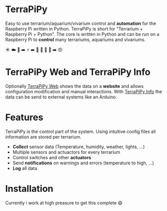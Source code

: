 # TerraPiPy
Easy to use terrarium/aquarium/vivarium control and **automation** for the Raspberry Pi written in Python. TerraPiPy is short for "Terrarium + Raspberry Pi + Python". The core is written in Python and can be run on a Raspberry Pi to **control** many terrariums, aquariums and vivariums.

:sunny: :cloud: :crescent_moon: :arrow_right: :zap: :arrow_right: :snake: :tropical_fish: :turtle: :frog: :arrow_right: :heart_eyes:

# TerraPiPy Web and TerraPiPy Info
Optionally [TerraPiPy Web](https://github.com/spech66/terrapipy-web) shows the data on a **website** and allows configuration modification and manual interactions. With [TerraPiPy Info](https://github.com/spech66/terrapipy-info) the data can be send to external systems like an Arduino.

# Features
TerraPiPy is the control part of the system. Using intuitive config files all information are stored per terrarium.
* **Collect** sensor data (Temperature, humidity, weather, lights, ...)
* Multiple sensors and actuactors for every terrarium
* Control switches and other **actuators**
* Send **notifications** on warnings and errors (temperature to high, ...)
* **Log** all data

# Installation
Currently i work at high preasure to get this complete :smile:
